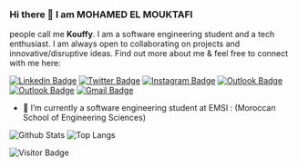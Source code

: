 ### Hi there 👋 I am **MOHAMED EL MOUKTAFI**

people call me **Kouffy**. I am a software engineering student and a tech enthusiast.
I am always open to collaborating on projects and innovative/disruptive ideas. Find out more about me & feel free to connect with me here:

[![Linkedin Badge](https://img.shields.io/badge/-MOHAMED%20EL%20MOUKTAFI-blue?style=flat-square&logo=Linkedin&logoColor=white&link=https://www.linkedin.com/in/el-mouktafi-mohamed-702969180/)](https://www.linkedin.com/in/el-mouktafi-mohamed-702969180/)
[![Twitter Badge](https://img.shields.io/badge/-medkouffy-1da1f2?style=flat-square&logo=twitter&logoColor=white&link=https://twitter.com/medkouffy)](https://twitter.com/medkouffy)
[![Instagram Badge](https://img.shields.io/badge/-mohamademoktafi-purple?style=flat-square&logo=instagram&logoColor=white&link=https://www.instagram.com/mohamademoktafi/)](https://www.instagram.com/mohamademoktafi/)
[![Outlook Badge](http://img.shields.io/badge/-etu_ELMOKTAFI.Mohamed@emsi\-edu.ma-purple?style=flat-square&logo=Microsoft%20Outlook&logoColor=white&link=mailto:etu_ELMOKTAFI.Mohamed@emsi\-edu.ma)](mailto:etu_ELMOKTAFI.Mohamed@emsi-edu.ma)
[![Outlook Badge](http://img.shields.io/badge/-mohamade11@live.fr-purple?style=flat-square&logo=Microsoft%20Outlook&logoColor=white&link=mailto:mohamade11@live.fr)](mailto:mohamade11@live.fr)
[![Gmail Badge](https://img.shields.io/badge/-mohamedelmouktafi@gmail.com-c14438?style=flat-square&logo=Gmail&logoColor=white&link=mailto:mohamedelmouktafi@gmail.com)](mailto:mohamedelmouktafi@gmail.com)

- 🔭 I’m currently a software engineering student at EMSI : (Moroccan School of Engineering Sciences) 

![Github Stats](https://github-readme-stats.vercel.app/api?username=Kouffy&count_private=true&show_icons=true)
![Top Langs](https://github-readme-stats.vercel.app/api/top-langs/?username=Kouffy&hide=TeX&layout=compact)

![Visitor Badge](https://visitor-badge.laobi.icu/badge?page_id=Kouffy)
